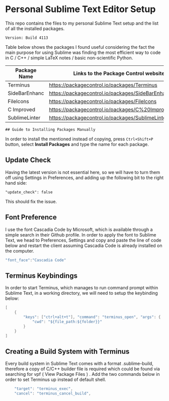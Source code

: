 # Personal Sublime Text Editor Setup 
This repo contains the files to my personal Sublime Text setup and the list of all the installed packages.  
  
```Version: Build 4113```
  
Table below shows the packages I found useful considering the fact the main purpose for using Sublime was finding the most efficient way to code in C / C++ / simple LaTeX notes / basic non-scientific Python.  


| Package Name  | Links to the Package Control website                   |
|---------------|--------------------------------------------------------|
| Terminus      | https://packagecontrol.io/packages/Terminus            |
| SideBarEnhanc | https://packagecontrol.io/packages/SideBarEnhancements |
| FileIcons     | https://packagecontrol.io/packages/FileIcons           |
| C Improved    | https://packagecontrol.io/packages/C%20Improved        |
| SublimeLinter | https://packagecontrol.io/packages/SublimeLinter       |

	## Guide to Installing Packages Manually
In order to install the mentioned instead of copying, press ```Ctrl+Shift+P``` button, select **Install Packages** and type the name for each package.  
## Update Check 
Having the latest version is not essential here, so we will have to turn them off using Settings in Preferences, and adding up the following bit to the right hand side:  
  
```"update_check": false```
  
This should fix the issue.  
## Font Preference
I use the font Cascadia Code by Microsoft, which is available through a simple search in their Github profile. In order to apply the font to Sublime Text, we head to Preferences, Settings and copy and paste the line of code below and restart the client assuming Cascadia Code is already installed on the computer.  
  
```c
"font_face":"Cascadia Code"
```
## Terminus Keybindings
In order to start Terminus, which manages to run command prompt within Sublime Text, in a working directory, we will need to setup the keybinding below:   
  
```c
[
    { 
        "keys": ["ctrl+alt+t"], "command": "terminus_open", "args": {
            "cwd": "${file_path:${folder}}"
        }
    }
]
```
## Creating a Build System with Terminus
Every build system in Sublime Text comes with a format .sublime-build, therefore a copy of C/C++ builder file is required which could be found via searching for vpf ( View Package Files ) . Add the two commands below in order to set Terminus up instead of default shell.  
```c
	"target": "terminus_exec",
	"cancel": "terminus_cancel_build",
```
